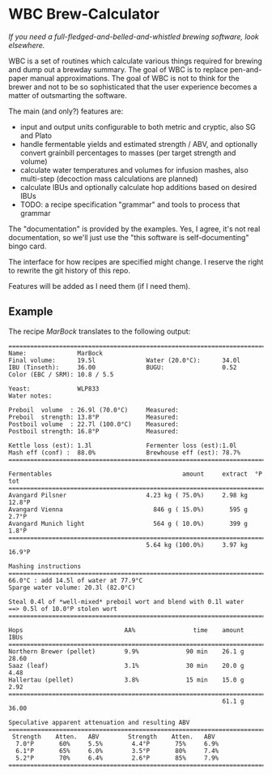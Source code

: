 WBC Brew-Calculator
===================

_If you need a full-fledged-and-belled-and-whistled brewing software,
look elsewhere._

WBC is a set of routines which calculate various things required for
brewing and dump out a brewday summary.  The goal of WBC is to replace
pen-and-paper manual approximations.  The goal of WBC is not to think
for the brewer and not to be so sophisticated that the user experience
becomes a matter of outsmarting the software.

The main (and only?) features are:

  * input and output units configurable to both metric and cryptic,
    also SG and Plato
  * handle fermentable yields and estimated strength / ABV, and
    optionally convert grainbill percentages to masses (per target
    strength and volume)
  * calculate water temperatures and volumes for infusion mashes,
    also multi-step (decoction mass calculations are planned)
  * calculate IBUs and optionally calculate hop additions based on
    desired IBUs
  * TODO: a recipe specification "grammar" and tools to process
    that grammar

The "documentation" is provided by the examples.  Yes, I agree,
it's not real documentation, so we'll just use the "this software is
self-documenting" bingo card.

The interface for how recipes are specified might change.  I reserve
the right to rewrite the git history of this repo.

Features will be added as I need them (if I need them).

Example
-------

The recipe _MarBock_ translates to the following output:

```
==============================================================================
Name:              MarBock
Final volume:      19.5l              Water (20.0°C):      34.0l              
IBU (Tinseth):     36.00              BUGU:                0.52               
Color (EBC / SRM): 10.8 / 5.5

Yeast:             WLP833
Water notes:       

Preboil  volume  : 26.9l (70.0°C)     Measured:                               
Preboil  strength: 13.8°P             Measured:                               
Postboil volume  : 22.7l (100.0°C)    Measured:                               
Postboil strength: 16.8°P             Measured:                               

Kettle loss (est): 1.3l               Fermenter loss (est):1.0l               
Mash eff (conf) :  88.0%              Brewhouse eff (est): 78.7%              
==============================================================================

Fermentables                                    amount     extract  °P tot
==============================================================================
Avangard Pilsner                      4.23 kg ( 75.0%)     2.98 kg  12.8°P
Avangard Vienna                         846 g ( 15.0%)       595 g   2.7°P
Avangard Munich light                   564 g ( 10.0%)       399 g   1.8°P
==============================================================================
                                      5.64 kg (100.0%)     3.97 kg  16.9°P

Mashing instructions
==============================================================================
66.0°C : add 14.5l of water at 77.9°C
Sparge water volume: 20.3l (82.0°C)

Steal 0.4l of *well-mixed* preboil wort and blend with 0.1l water
==> 0.5l of 10.0°P stolen wort
==============================================================================

Hops                            AA%                time    amount     IBUs
==============================================================================
Northern Brewer (pellet)        9.9%             90 min    26.1 g    28.60
Saaz (leaf)                     3.1%             30 min    20.0 g     4.48
Hallertau (pellet)              3.8%             15 min    15.0 g     2.92
==============================================================================
                                                           61.1 g    36.00

Speculative apparent attenuation and resulting ABV
==============================================================================
 Strength    Atten.   ABV        Strength    Atten.   ABV       
  7.0°P       60%     5.5%        4.4°P       75%     6.9%      
  6.1°P       65%     6.0%        3.5°P       80%     7.4%      
  5.2°P       70%     6.4%        2.6°P       85%     7.9%      
==============================================================================
```
